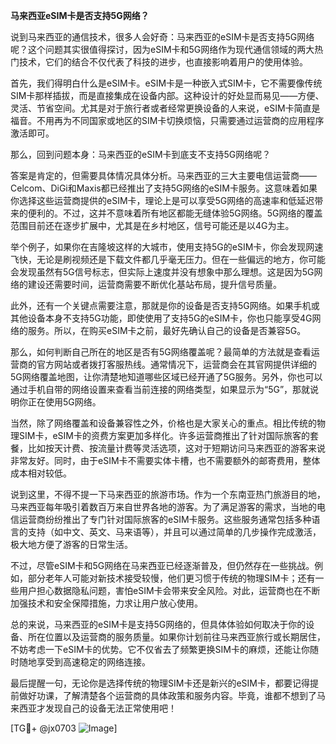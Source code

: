 **马来西亚eSIM卡是否支持5G网络？**

说到马来西亚的通信技术，很多人会好奇：马来西亚的eSIM卡是否支持5G网络呢？这个问题其实很值得探讨，因为eSIM卡和5G网络作为现代通信领域的两大热门技术，它们的结合不仅代表了科技的进步，也直接影响着用户的使用体验。

首先，我们得明白什么是eSIM卡。eSIM卡是一种嵌入式SIM卡，它不需要像传统SIM卡那样插拔，而是直接集成在设备内部。这种设计的好处显而易见——方便、灵活、节省空间。尤其是对于旅行者或者经常更换设备的人来说，eSIM卡简直是福音。不用再为不同国家或地区的SIM卡切换烦恼，只需要通过运营商的应用程序激活即可。

那么，回到问题本身：马来西亚的eSIM卡到底支不支持5G网络呢？

答案是肯定的，但需要具体情况具体分析。马来西亚的三大主要电信运营商——Celcom、DiGi和Maxis都已经推出了支持5G网络的eSIM卡服务。这意味着如果你选择这些运营商提供的eSIM卡，理论上是可以享受5G网络的高速率和低延迟带来的便利的。不过，这并不意味着所有地区都能无缝体验5G网络。5G网络的覆盖范围目前还在逐步扩展中，尤其是在乡村地区，信号可能还是以4G为主。

举个例子，如果你在吉隆坡这样的大城市，使用支持5G的eSIM卡，你会发现网速飞快，无论是刷视频还是下载文件都几乎毫无压力。但在一些偏远的地方，你可能会发现虽然有5G信号标志，但实际上速度并没有想象中那么理想。这是因为5G网络的建设还需要时间，运营商需要不断优化基站布局，提升信号质量。

此外，还有一个关键点需要注意，那就是你的设备是否支持5G网络。如果手机或其他设备本身不支持5G功能，即使使用了支持5G的eSIM卡，你也只能享受4G网络的服务。所以，在购买eSIM卡之前，最好先确认自己的设备是否兼容5G。

那么，如何判断自己所在的地区是否有5G网络覆盖呢？最简单的方法就是查看运营商的官方网站或者拨打客服热线。通常情况下，运营商会在其官网提供详细的5G网络覆盖地图，让你清楚地知道哪些区域已经开通了5G服务。另外，你也可以通过手机自带的网络设置来查看当前连接的网络类型，如果显示为“5G”，那就说明你正在使用5G网络。

当然，除了网络覆盖和设备兼容性之外，价格也是大家关心的重点。相比传统的物理SIM卡，eSIM卡的资费方案更加多样化。许多运营商推出了针对国际旅客的套餐，比如按天计费、按流量计费等灵活选项，这对于短期访问马来西亚的游客来说非常友好。同时，由于eSIM卡不需要实体卡槽，也不需要额外的邮寄费用，整体成本相对较低。

说到这里，不得不提一下马来西亚的旅游市场。作为一个东南亚热门旅游目的地，马来西亚每年吸引着数百万来自世界各地的游客。为了满足游客的需求，当地的电信运营商纷纷推出了专门针对国际旅客的eSIM卡服务。这些服务通常包括多种语言的支持（如中文、英文、马来语等），并且可以通过简单的几步操作完成激活，极大地方便了游客的日常生活。

不过，尽管eSIM卡和5G网络在马来西亚已经逐渐普及，但仍然存在一些挑战。例如，部分老年人可能对新技术接受较慢，他们更习惯于传统的物理SIM卡；还有一些用户担心数据隐私问题，害怕eSIM卡会带来安全风险。对此，运营商也在不断加强技术和安全保障措施，力求让用户放心使用。

总的来说，马来西亚的eSIM卡是支持5G网络的，但具体体验如何取决于你的设备、所在位置以及运营商的服务质量。如果你计划前往马来西亚旅行或长期居住，不妨考虑一下eSIM卡的优势。它不仅省去了频繁更换SIM卡的麻烦，还能让你随时随地享受到高速稳定的网络连接。

最后提醒一句，无论你是选择传统的物理SIM卡还是新兴的eSIM卡，都要记得提前做好功课，了解清楚各个运营商的具体政策和服务内容。毕竟，谁都不想到了马来西亚才发现自己的设备无法正常使用吧！

[TG💪+ @jx0703 ![Image](https://github.com/user-attachments/assets/dbca1d08-cadb-493c-b0ec-ad6f7a83f270)]